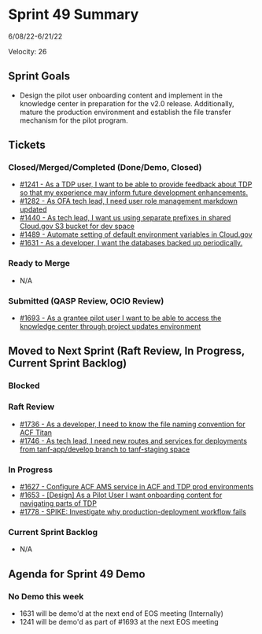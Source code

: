 # Sprint 49 Summary
6/08/22-6/21/22

Velocity: 26
## Sprint Goals
* Design the pilot user onboarding content and implement in the knowledge center in preparation for the v2.0 release. Additionally, mature the production environment and establish the file transfer mechanism for the pilot program.
 

## Tickets
### Closed/Merged/Completed (Done/Demo, Closed)
* [#1241 - As a TDP user, I want to be able to provide feedback about TDP so that my experience may inform future development enhancements.](https://github.com/raft-tech/TANF-app/issues/1241)
* [#1282 - As OFA tech lead, I need user role management markdown updated](https://github.com/raft-tech/TANF-app/issues/1282)
* [#1440 - As tech lead, I want us using separate prefixes in shared Cloud.gov S3 bucket for dev space](https://github.com/raft-tech/TANF-app/issues/1440)
* [#1489 - Automate setting of default environment variables in Cloud.gov](https://github.com/raft-tech/TANF-app/issues/1489)
* [#1631 - As a developer, I want the databases backed up periodically.](https://github.com/raft-tech/TANF-app/issues/1631)
### Ready to Merge
* N/A

### Submitted (QASP Review, OCIO Review)
* [#1693 - As a grantee pilot user I want to be able to access the knowledge center through project updates environment](https://github.com/raft-tech/TANF-app/issues/1693)

## Moved to Next Sprint (Raft Review, In Progress, Current Sprint Backlog)

### Blocked
### Raft Review
* [#1736 - As a developer, I need to know the file naming convention for ACF Titan](https://github.com/raft-tech/TANF-app/issues/1736)
* [#1746 - As tech lead, I need new routes and services for deployments from tanf-app/develop branch to tanf-staging space](https://github.com/raft-tech/TANF-app/issues/1746)
### In Progress
* [#1627 - Configure ACF AMS service in ACF and TDP prod environments](https://github.com/raft-tech/TANF-app/issues/1627)
* [#1653 - [Design] As a Pilot User I want onboarding content for navigating parts of TDP](https://github.com/raft-tech/TANF-app/issues/1653)
* [#1778 - SPIKE: Investigate why production-deployment workflow fails](https://github.com/raft-tech/TANF-app/issues/1778)
### Current Sprint Backlog
* N/A
## Agenda for Sprint 49 Demo 
### No Demo this week
* 1631 will be demo'd at the next end of EOS meeting (Internally)
* 1241 will be demo'd as part of #1693 at the next EOS meeting
